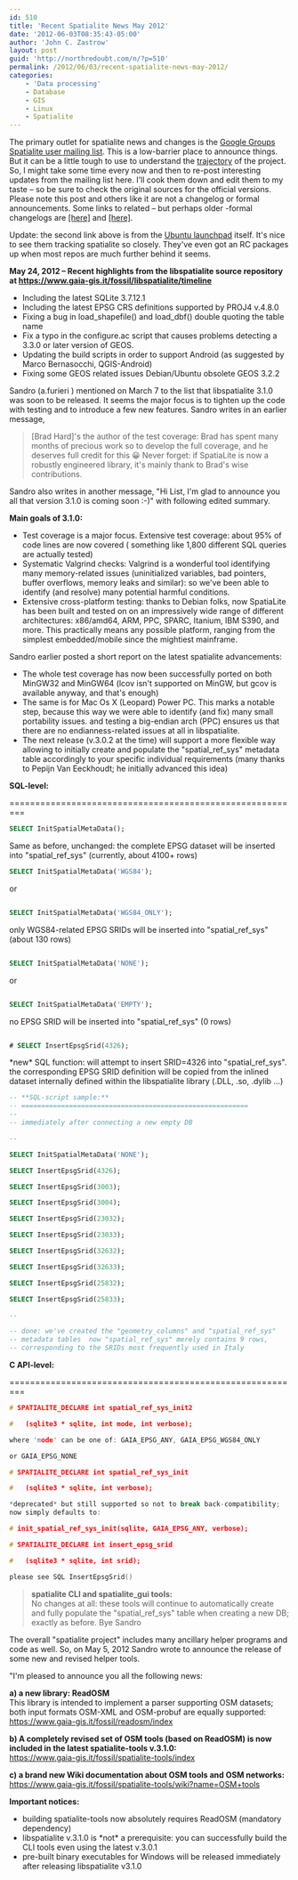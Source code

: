 ```yaml
---
id: 510
title: 'Recent Spatialite News May 2012'
date: '2012-06-03T08:35:43-05:00'
author: 'John C. Zastrow'
layout: post
guid: 'http://northredoubt.com/n/?p=510'
permalink: /2012/06/03/recent-spatialite-news-may-2012/
categories:
    - 'Data processing'
    - Database
    - GIS
    - Linux
    - Spatialite
---
```


The primary outlet for spatialite news and changes is the [Google Groups Spatialite user mailing list](https://groups.google.com/group/spatialite-users). This is a low-barrier place to announce things. But it can be a little tough to use to understand the [trajectory](https://www.gaia-gis.it/fossil/libspatialite/timeline) of the project. So, I might take some time every now and then to re-post interesting updates from the mailing list here. I'll cook them down and edit them to my taste – so be sure to check the original sources for the official versions. Please note this post and others like it are not a changelog or formal announcements. Some links to related – but perhaps older -formal changelogs are [\[here\]](http://www.gaia-gis.it/spatialite-3.0.0-BETA/changelog.html) and [\[here\]](https://launchpad.net/ubuntu/+source/spatialite/+changelog).

Update: the second link above is from the [Ubuntu launchpad](https://launchpad.net/ubuntu/+source/spatialite) itself. It's nice to see them tracking spatialite so closely. They've even got an RC packages up when most repos are much further behind it seems.

**May 24, 2012 – Recent highlights from the libspatialite source repository at <https://www.gaia-gis.it/fossil/libspatialite/timeline>**

- Including the latest SQLite 3.7.12.1
- Including the latest EPSG CRS definitions supported by PROJ4 v.4.8.0
- Fixing a bug in load\_shapefile() and load\_dbf() double quoting the table name
- Fix a typo in the configure.ac script that causes problems detecting a 3.3.0 or later version of GEOS.
- Updating the build scripts in order to support Android (as suggested by Marco Bernasocchi, QGIS-Android)
- Fixing some GEOS related issues Debian/Ubuntu obsolete GEOS 3.2.2

Sandro (a.furieri ) mentioned on March 7 to the list that libspatialite 3.1.0 was soon to be released. It seems the major focus is to tighten up the code with testing and to introduce a few new features. Sandro writes in an earlier message,

> \[Brad Hard\]'s the author of the test coverage: Brad has spent many months of precious work so to develop the full coverage, and he deserves full credit for this 😀 Never forget: if SpatiaLite is now a robustly engineered library, it's mainly thank to Brad's wise contributions.

Sandro also writes in another message, "Hi List, I'm glad to announce you all that version 3.1.0 is coming soon :-)" with following edited summary.

**Main goals of 3.1.0:**

- Test coverage is a major focus. Extensive test coverage: about 95% of code lines are now covered ( something like 1,800 different SQL queries are actually tested)
- Systematic Valgrind checks: Valgrind is a wonderful tool identifying many memory-related issues (uninitialized variables, bad pointers, buffer overflows, memory leaks and similar): so we've been able to identify (and resolve) many potential harmful conditions.
- Extensive cross-platform testing: thanks to Debian folks, now SpatiaLite has been built and tested on on an impressively wide range of different architectures: x86/amd64, ARM, PPC, SPARC, Itanium, IBM S390, and more. This practically means any possible platform, ranging from the simplest embedded/mobile since the mightiest mainframe.

Sandro earlier posted a short report on the latest spatialite advancements:

- The whole test coverage has now been successfully ported on both MinGW32 and MinGW64 (lcov isn't supported on MinGW, but gcov is available anyway, and that's enough)
- The same is for Mac Os X (Leopard) Power PC. This marks a notable step, because this way we were able to identify (and fix) many small portability issues. and testing a big-endian arch (PPC) ensures us that there are no endianness-related issues at all in libspatialite.
- The next release (v.3.0.2 at the time) will support a more flexible way allowing to initially create and populate the "spatial\_ref\_sys" metadata table accordingly to your specific individual requirements (many thanks to Pepijn Van Eeckhoudt; he initially advanced this idea)

**SQL-level:**

=========================================================


```sql 
SELECT InitSpatialMetaData();
```

Same as before, unchanged: the complete EPSG dataset will be inserted into "spatial\_ref\_sys" (currently, about 4100+ rows)


```sql
SELECT InitSpatialMetaData('WGS84');
```

or

```sql

SELECT InitSpatialMetaData('WGS84_ONLY'); 
```

only WGS84-related EPSG SRIDs will be inserted into "spatial\_ref\_sys" (about 130 rows)


```sql

SELECT InitSpatialMetaData('NONE'); 
```

or


```sql

SELECT InitSpatialMetaData('EMPTY'); 
```

no EPSG SRID will be inserted into "spatial\_ref\_sys" (0 rows)


```sql

# SELECT InsertEpsgSrid(4326);

```

\*new\* SQL function: will attempt to insert SRID=4326 into "spatial\_ref\_sys". the corresponding EPSG SRID definition will be copied from the inlined dataset internally defined within the libspatialite library (.DLL, .so, .dylib …)
```sql
-- **SQL-script sample:**
-- =========================================================
--
-- immediately after connecting a new empty DB

--

SELECT InitSpatialMetaData('NONE');

SELECT InsertEpsgSrid(4326);

SELECT InsertEpsgSrid(3003);

SELECT InsertEpsgSrid(3004);

SELECT InsertEpsgSrid(23032);

SELECT InsertEpsgSrid(23033);

SELECT InsertEpsgSrid(32632);

SELECT InsertEpsgSrid(32633);

SELECT InsertEpsgSrid(25832);

SELECT InsertEpsgSrid(25833);

--

-- done: we've created the "geometry_columns" and "spatial_ref_sys"
-- metadata tables  now "spatial_ref_sys" merely contains 9 rows,
-- corresponding to the SRIDs most frequently used in Italy

```

**C API-level:**

=========================================================

```c
# SPATIALITE_DECLARE int spatial_ref_sys_init2

#   (sqlite3 * sqlite, int mode, int verbose);

where 'mode' can be one of: GAIA_EPSG_ANY, GAIA_EPSG_WGS84_ONLY

or GAIA_EPSG_NONE

# SPATIALITE_DECLARE int spatial_ref_sys_init

#   (sqlite3 * sqlite, int verbose);

*deprecated* but still supported so not to break back-compatibility;
now simply defaults to:

# init_spatial_ref_sys_init(sqlite, GAIA_EPSG_ANY, verbose);

# SPATIALITE_DECLARE int insert_epsg_srid

#   (sqlite3 * sqlite, int srid);

please see SQL InsertEpsgSrid()
```

> **spatialite CLI and spatialite\_gui tools:**  
> No changes at all: these tools will continue to automatically create and fully populate the "spatial\_ref\_sys" table when creating a new DB; exactly as before. Bye Sandro

The overall "spatialite project" includes many ancillary helper programs and code as well. So, on May 5, 2012 Sandro wrote to announce the release of some new and revised helper tools.

"I'm pleased to announce you all the following news:

**a) a new library: ReadOSM**  
This library is intended to implement a parser supporting OSM datasets; both input formats OSM-XML and OSM-probuf are equally supported:  
[https://www.gaia-gis.it/<wbr>fossil/readosm/index</wbr>](https://www.gaia-gis.it/fossil/readosm/index)

**b) A completely revised set of OSM tools (based on ReadOSM) is now included in the latest spatialite-tools v.3.1.0:**  
[https://www.gaia-gis.it/<wbr>fossil/spatialite-tools/index</wbr>](https://www.gaia-gis.it/fossil/spatialite-tools/index)

**c) a brand new Wiki documentation about OSM tools and OSM networks:**  
[https://www.gaia-gis.it/<wbr>fossil/spatialite-tools/wiki?<wbr>name=OSM+tools</wbr></wbr>](https://www.gaia-gis.it/fossil/spatialite-tools/wiki?name=OSM+tools)

**Important notices:**

- building spatialite-tools now absolutely requires ReadOSM (mandatory dependency)
- libspatialite v.3.1.0 is \*not\* a prerequisite: you can successfully build the CLI tools even using the latest v.3.0.1
- pre-built binary executables for Windows will be released immediately after releasing libspatialite v3.1.0